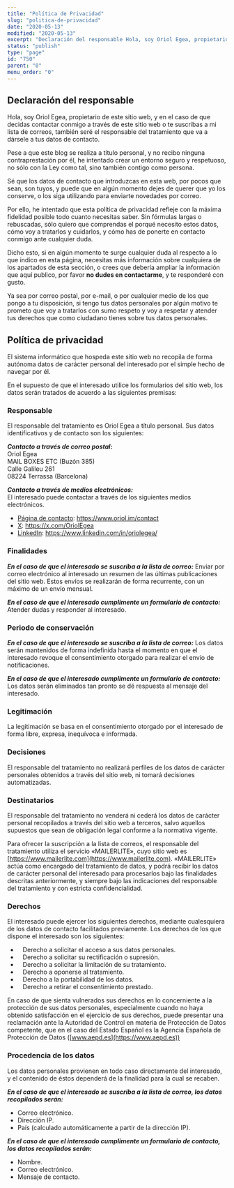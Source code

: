 ```yaml
---
title: "Política de Privacidad"
slug: "politica-de-privacidad"
date: "2020-05-13"
modified: "2020-05-13"
excerpt: "Declaración del responsable Hola, soy Oriol Egea, propietario de este sitio web, y en el caso de que decidas contactar conmigo a través de este sitio web o te suscribas a mi lista de correos, también seré el responsable del tratamiento que va a dársele a tus datos de contacto. Pese a que este blog &hellip; Sigue leyendo Política de Privacidad"
status: "publish"
type: "page"
id: "750"
parent: "0"
menu_order: "0"
---
```


## Declaración del responsable

Hola, soy Oriol Egea, propietario de este sitio web, y en el caso de que decidas contactar conmigo a través de este sitio web o te suscribas a mi lista de correos, también seré el responsable del tratamiento que va a dársele a tus datos de contacto.

Pese a que este blog se realiza a título personal, y no recibo ninguna contraprestación por él, he intentado crear un entorno seguro y respetuoso, no sólo con la Ley como tal, sino también contigo como persona.

Sé que los datos de contacto que introduzcas en esta web, por pocos que sean, son tuyos, y puede que en algún momento dejes de querer que yo los conserve, o los siga utilizando para enviarte novedades por correo.

Por ello, he intentado que esta política de privacidad refleje con la máxima fidelidad posible todo cuanto necesitas saber. Sin fórmulas largas o rebuscadas, sólo quiero que comprendas el porqué necesito estos datos, cómo voy a tratarlos y cuidarlos, y cómo has de ponerte en contacto conmigo ante cualquier duda.

Dicho esto, si en algún momento te surge cualquier duda al respecto a lo que indico en esta página, necesitas más información sobre cualquiera de los apartados de esta sección, o crees que debería ampliar la información que aquí publico, por favor **no dudes en contactarme**, y te responderé con gusto.

Ya sea por correo postal, por e-mail, o por cualquier medio de los que pongo a tu disposición, si tengo tus datos personales por algún motivo te prometo que voy a tratarlos con sumo respeto y voy a respetar y atender tus derechos que como ciudadano tienes sobre tus datos personales.

## Política de privacidad

El sistema informático que hospeda este sitio web no recopila de forma autónoma datos de carácter personal del interesado por el simple hecho de navegar por él.

En el supuesto de que el interesado utilice los formularios del sitio web, los datos serán tratados de acuerdo a las siguientes premisas:

### **Responsable**

El responsable del tratamiento es Oriol Egea a título personal. Sus datos identificativos y de contacto son los siguientes:

***Contacto a través de correo postal:***  
Oriol Egea  
MAIL BOXES ETC (Buzón 385)  
Calle Galileu 261  
08224 Terrassa (Barcelona)  
  
***Contacto a través de medios electrónicos:***  
El interesado puede contactar a través de los siguientes medios electrónicos.

- [Página de contacto](https://www.oriol.im/contact): https://www.oriol.im/contact
- [X](https://x.com/OriolEgea): https://x.com/OriolEgea
- [LinkedIn](https://www.linkedin.com/in/oriolegea/): https://www.linkedin.com/in/oriolegea/

### **Finalidades**

***En el caso de que el interesado se suscriba a la lista de correo:*** Enviar por correo electrónico al interesado un resumen de las últimas publicaciones del sitio web. Estos envíos se realizarán de forma recurrente, con un máximo de un envío mensual.  
  
***En el caso de que el interesado cumplimente un formulario de contacto:*** Atender dudas y responder al interesado.

### **Periodo de conservación**

***En el caso de que el interesado se suscriba a la lista de correo:*** Los datos serán mantenidos de forma indefinida hasta el momento en que el interesado revoque el consentimiento otorgado para realizar el envío de notificaciones.

***En el caso de que el interesado cumplimente un formulario de contacto:*** Los datos serán eliminados tan pronto se dé respuesta al mensaje del interesado.

### **Legitimación**

La legitimación se basa en el consentimiento otorgado por el interesado de forma libre, expresa, inequívoca e informada.

### Decisiones

El responsable del tratamiento no realizará perfiles de los datos de carácter personales obtenidos a través del sitio web, ni tomará decisiones automatizadas.

### Destinatarios

El responsable del tratamiento no venderá ni cederá los datos de carácter personal recopilados a través del sitio web a terceros, salvo aquellos supuestos que sean de obligación legal conforme a la normativa vigente.

Para ofrecer la suscripción a la lista de correos, el responsable del tratamiento utiliza el servicio «MAILERLITE», cuyo sitio web es [https://www.mailerlite.com](https://www.mailerlite.com). «MAILERLITE» actúa como encargado del tratamiento de datos, y podrá recibir los datos de carácter personal del interesado para procesarlos bajo las finalidades descritas anteriormente, y siempre bajo las indicaciones del responsable del tratamiento y con estricta confidencialidad.

### Derechos

El interesado puede ejercer los siguientes derechos, mediante cualesquiera de los datos de contacto facilitados previamente. Los derechos de los que dispone el interesado son los siguientes:

*      Derecho a solicitar el acceso a sus datos personales.
*      Derecho a solicitar su rectificación o supresión.
*      Derecho a solicitar la limitación de su tratamiento.
*      Derecho a oponerse al tratamiento.
*      Derecho a la portabilidad de los datos.
*      Derecho a retirar el consentimiento prestado.

En caso de que sienta vulnerados sus derechos en lo concerniente a la protección de sus datos personales, especialmente cuando no haya obtenido satisfacción en el ejercicio de sus derechos, puede presentar una reclamación ante la Autoridad de Control en materia de Protección de Datos competente, que en el caso del Estado Español es la Agencia Española de Protección de Datos ([www.aepd.es](https://www.aepd.es))

### Procedencia de los datos

Los datos personales provienen en todo caso directamente del interesado, y el contenido de éstos dependerá de la finalidad para la cual se recaben.

***En el caso de que el interesado se suscriba a la lista de correo, los datos recopilados serán:***

*   Correo electrónico.
*   Dirección IP.
*   País (calculado automáticamente a partir de la dirección IP).

***En el caso de que el interesado cumplimente un formulario de contacto, los datos recopilados serán:***

*   Nombre.
*   Correo electrónico.
*   Mensaje de contacto.
